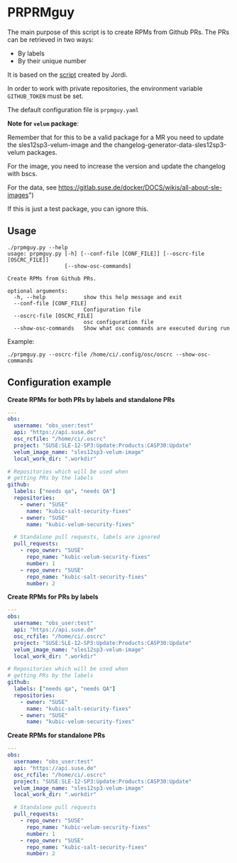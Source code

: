 # PRPRMguy

The main purpose of this script is to create RPMs from Github PRs.
The PRs can be retrieved in two ways:
* By labels
* By their unique number

It is based on the [script](https://gitlab.suse.de/docker/automation/blob/master/scripts/create_project_from_pr.py) created by Jordi. 

In order to work with private repositories, the
environment variable `GITHUB_TOKEN` must be set.

The default configuration file is `prpmguy.yaml`


**Note for `velum` package**:

Remember that for this to be a valid package for a MR you need to update the sles12sp3-velum-image and the changelog-generator-data-sles12sp3-velum packages.

For the image, you need to increase the version and update the changelog with bscs.

For the data, see https://gitlab.suse.de/docker/DOCS/wikis/all-about-sle-images")

If this is just a test package, you can ignore this.


## Usage

```console
./prpmguy.py --help
usage: prpmguy.py [-h] [--conf-file [CONF_FILE]] [--oscrc-file [OSCRC_FILE]]
                  [--show-osc-commands]

Create RPMs from Github PRs.

optional arguments:
  -h, --help            show this help message and exit
  --conf-file [CONF_FILE]
                        Configuration file
  --oscrc-file [OSCRC_FILE]
                        osc configuration file
  --show-osc-commands   Show what osc commands are executed during run
```

Example:

```console
./prpmguy.py --oscrc-file /home/ci/.config/osc/oscrc --show-osc-commands
```

## Configuration example

**Create RPMs for both PRs by labels and standalone PRs**

```yaml
---
obs:
  username: "obs_user:test"
  api: "https://api.suse.de"
  osc_rcfile: "/home/ci/.oscrc"
  project: "SUSE:SLE-12-SP3:Update:Products:CASP30:Update"
  velum_image_name: "sles12sp3-velum-image"
  local_work_dir: ".workdir"

# Repositories which will be used when
# getting PRs by the labels
github:
  labels: ["needs qa", "needs QA"]
  repositories:
    - owner: "SUSE"
      name: "kubic-salt-security-fixes"
    - owner: "SUSE"
      name: "kubic-velum-security-fixes"

  # Standalone pull requests, labels are ignored
  pull_requests:
    - repo_owner: "SUSE"
      repo_name: "kubic-velum-security-fixes"
      number: 1
    - repo_owner: "SUSE"
      repo_name: "kubic-salt-security-fixes"
      number: 2
```


**Create RPMs for PRs by labels**

```yaml
---
obs:
  username: "obs_user:test"
  api: "https://api.suse.de"
  osc_rcfile: "/home/ci/.oscrc"
  project: "SUSE:SLE-12-SP3:Update:Products:CASP30:Update"
  velum_image_name: "sles12sp3-velum-image"
  local_work_dir: ".workdir"

# Repositories which will be used when
# getting PRs by the labels
github:
  labels: ["needs qa", "needs QA"]
  repositories:
    - owner: "SUSE"
      name: "kubic-salt-security-fixes"
    - owner: "SUSE"
      name: "kubic-velum-security-fixes"
```

**Create RPMs for standalone PRs**

```yaml
---
obs:
  username: "obs_user:test"
  api: "https://api.suse.de"
  osc_rcfile: "/home/ci/.oscrc"
  project: "SUSE:SLE-12-SP3:Update:Products:CASP30:Update"
  velum_image_name: "sles12sp3-velum-image"
  local_work_dir: ".workdir"

  # Standalone pull requests
  pull_requests:
    - repo_owner: "SUSE"
      repo_name: "kubic-velum-security-fixes"
      number: 1
    - repo_owner: "SUSE"
      repo_name: "kubic-salt-security-fixes"
      number: 2
```


